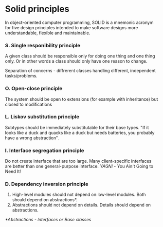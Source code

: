 # Solid principles

In object-oriented computer programming, SOLID is a mnemonic acronym for five design principles intended to make software designs more understandable, flexible and maintainable.

### **S. Single responibility principle**
A given class should be responsible only for doing one thing and one thing only.
Or in other words a class should only have one reason to change.

Separation of concerns - diffrerent classes handling different, independent tasks/problems.
### **O. Open-close principle**
The system should be open to extensions (for example with inheritance) but closed to modifications
### **L. Liskov substitution principle**
Subtypes should be immediately substitutable for their base types.
  "If it looks like a duck and quacks like a duck but needs batteries, you probably have a wrong abstraction".
### **I. Interface segregation principle**
Do not create interface that are too large. Many client-specific interfaces are better than one general-purpose interface. *YAGNI* - You Ain't Going to Need It!
### **D. Dependency inversion principle**
   1. High-level modules should not depend on low-level modules. Both should depend on abstractions*.
   2. Abstractions should not depend on details. Details should depend on abstractions.

_*Abstractions - Interfaces or Base classes_